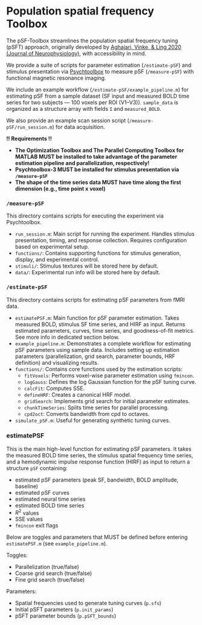 # Population spatial frequency Toolbox

The pSF-Toolbox streamlines the population spatial frequency tuning (pSFT) approach, originally developed by [Aghajari, Vinke, & Ling 2020 (Journal of Neurophysiology)](https://doi.org/10.1152/jn.00291.2019), with accessibility in mind. 

We provide a suite of scripts for parameter estimation (`/estimate-pSF`) and stimulus presentation via [Psychtoolbox](http://psychtoolbox.org) to measure pSF (`/measure-pSF`) with functional magnetic resonance imaging. 

We include an example workflow (`/estimate-pSF/example_pipeline.m`) for estimating pSF from a sample dataset (SF input and measured BOLD time series for two subjects — 100 voxels per ROI (V1–V3)).
`sample_data` is organized as a structure array with fields `I` and `measured_BOLD`. 

We also provide an example scan session script (`/measure-pSF/run_session.m`) for data acquisition. 

**!! Requirements !!**
- **The Optimization Toolbox and The Parallel Computing Toolbox for MATLAB MUST be installed to take advantage of the parameter estimation pipeline and parallelization, respectively!** 
- **Psychtoolbox-3 MUST be installed for stimulus presentation via `/measure-pSF`**
- **The shape of the time series data MUST have time along the first dimension (e.g., time point x voxel)**


### `/measure-pSF`
This directory contains scripts for executing the experiment via Psychtoolbox.
-   `run_session.m`: Main script for running the experiment. Handles stimulus presentation, timing, and response collection. Requires configuration based on experimental setup.
-   `functions/`: Contains supporting functions for stimulus generation, display, and experimental control.
-   `stimuli/`: Stimulus textures will be stored here by default.
-   `data/`: Experimental run info will be stored here by default.

### `/estimate-pSF`
This directory contains scripts for estimating pSF parameters from fMRI data.
-   `estimatePSF.m`: Main function for pSF parameter estimation. Takes measured BOLD, stimulus SF time series, and HIRF as input. Returns estimated parameters, curves, time series, and goodness-of-fit metrics. See more info in dedicated section below. 
-   `example_pipeline.m`: Demonstrates a complete workflow for estimating pSF parameters using sample data. Includes setting up estimation parameters (parallelization, grid search, parameter bounds, HRF definition) and visualizing results.
-   `functions/`: Contains core functions used by the estimation scripts:
    -   `fitVoxels`: Performs voxel-wise parameter estimation using `fmincon`.
    -   `logGauss`: Defines the log Gaussian function for the pSF tuning curve.
    -   `calcFit`: Computes SSE.
    -   `defineHRF`: Creates a canonical HRF model.
    -   `gridSearch`: Implements grid search for initial parameter estimates.
    -   `chunkTimeSeries`: Splits time series for parallel processing.
    -   `cpd2oct`: Converts bandwidth from cpd to octaves.
-   `simulate_pSF.m`: Useful for generating synthetic tuning curves.

### estimatePSF
This is the main high-level function for estimating pSF parameters. It takes the measured BOLD time series, the stimulus spatial frequency time series, and a hemodynamic impulse response function (HIRF) as input to return a structure `pSF` containing:
- estimated pSF parameters (peak SF, bandwidth, BOLD amplitude, baseline)
- estimated pSF curves
- estimated neural time series
- estimated BOLD time series
- $R^2$ values
- SSE values
- `fmincon` exit flags

Below are toggles and parameters that MUST be defined before entering `estimatePSF.m` (see `example_pipeline.m`).

Toggles:
- Parallelization (true/false)
- Coarse grid search (true/false)
- Fine grid search (true/false)

Parameters:
- Spatial frequencies used to generate tuning curves (`p.sfs`)
- Initial pSFT parameters (`p.init_params`)
- pSFT parameter bounds (`p.pSFT_bounds`)

